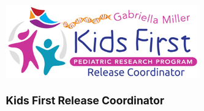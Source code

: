 ![Data Service](public/kf_releasecoordinator.png)

Kids First Release Coordinator
==============================
